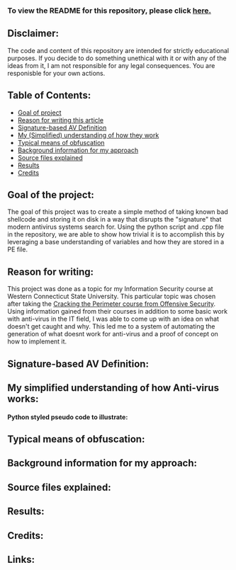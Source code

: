 ### To view the README for this repository, please click [here.][1]
 
## Disclaimer:
 
The code and content of this repository are intended for strictly educational purposes. If you decide to do something unethical with it or with any of the ideas from it, I am not responsible for any legal consequences. You are responisble for your own actions.
 
## Table of Contents:
 
- [Goal of project]
- [Reason for writing this article]
- [Signature-based AV Definition]
- [My (Simplified) understanding of how they work]
- [Typical means of obfuscation]
- [Background information for my approach]
- [Source files explained]
- [Results]
- [Credits]

## Goal of the project:

The goal of this project was to create a simple method of taking known bad shellcode and storing it on disk in a way that disrupts the "signature" that modern antivirus systems search for. Using the python script and .cpp file in the repository, we are able to show how trivial it is to accomplish this by leveraging a base understanding of variables and how they are stored in a PE file.

## Reason for writing:

This project was done as a topic for my Information Security course at Western Connecticut State University. This particular topic was chosen after taking the [Cracking the Perimeter course from Offensive Security][2]. Using information gained from their courses in addition to some basic work with anti-virus in the IT field, I was able to come up with an idea on what doesn't get caught and why. This led me to a system of automating the generation of what doesnt work for anti-virus and a proof of concept on how to implement it. 

## Signature-based AV Definition:

## My simplified understanding of how Anti-virus works:

#### Python styled pseudo code to illustrate:

## Typical means of obfuscation:

## Background information for my approach:

## Source files explained:

## Results:

## Credits:

## Links:
[1]: README
[2]: https://www.offensive-security.com/information-security-training/cracking-the-perimeter/
[Goal of project]: ./#goal-of-the-project
[Reason for writing this article]: ./#reason-for-writing-this-article
[Signature-based AV Definition]: ./#signature-based-av-definition
[My (Simplified) understanding of how they work]: ./#my-(simplified)-understanding-of-how-they-work
[Typical means of obfuscation]: ./#typical-means-of-obfuscation
[Background information for my approach]: ./#background-information-for-my-approach
[Source files explained]: ./#source-files-explained
[Results]: ./#results
[Credits]: ./#credits
